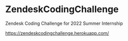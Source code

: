 # ZendeskCodingChallenge

Zendesk Coding Challenge for 2022 Summer Internship

https://zendeskcodingchallenge.herokuapp.com/
